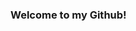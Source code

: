 ### Welcome to my Github!

<!--
**dszabo236/dszabo236** is a ✨ _special_ ✨ repository because its `README.md` (this file) appears on your GitHub profile.

My name is Dani, and I'm currently a student at the University of Virginia. I consider myself proficient in Java, and C++, and I dabble in C and x86 assembly. All of my school-related code is in a private repository to comply with UVA's honor policy, but I am happy to share my code portfolio with people interested in checking it out - please shoot me an email at ds6wqt@virginia.edu and I can share it with you or send you it in a zipped folder.

Otherwise, feel free to check out my other projects. 
